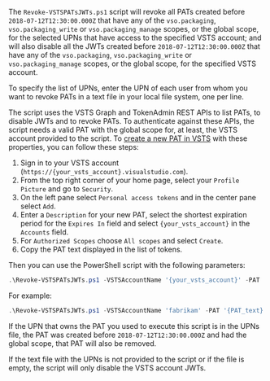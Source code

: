 The `Revoke-VSTSPATsJWTs.ps1` script will revoke all PATs created before `2018-07-12T12:30:00.000Z` that have any of the `vso.packaging`, `vso.packaging_write` or `vso.packaging_manage` scopes, or the global scope, for the selected UPNs that have access to the specified VSTS account; and will also disable all the JWTs created before `2018-07-12T12:30:00.000Z` that have any of the `vso.packaging`, `vso.packaging_write` or `vso.packaging_manage` scopes, or the global scope, for the specified VSTS account. 

To specify the list of UPNs, enter the UPN of each user from whom you want to revoke PATs in a text file in your local file system, one per line. 

The script uses the VSTS Graph and TokenAdmin REST APIs to list PATs, to disable JWTs and to revoke PATs. To authenticate against these APIs, the script needs a valid PAT with the global scope for, at least, the VSTS account provided to the script. To [create a new PAT in VSTS](https://docs.microsoft.com/en-us/vsts/organizations/accounts/use-personal-access-tokens-to-authenticate?view=vsts#create-personal-access-tokens-to-authenticate-access) with these properties, you can follow these steps: 
1. Sign in to your VSTS account (`https://{your_vsts_account}.visualstudio.com`). 
2. From the top right corner of your home page, select your `Profile Picture` and go to `Security`. 
3. On the left pane select `Personal access tokens` and in the center pane select `Add`. 
4. Enter a `Description` for your new PAT, select the shortest expiration period for the `Expires In` field and select `{your_vsts_account}` in the `Accounts` field. 
5. For `Authorized Scopes` choose `All scopes` and select `Create`. 
6. Copy the PAT text displayed in the list of tokens. 

Then you can use the PowerShell script with the following parameters: 
```PowerShell
.\Revoke-VSTSPATsJWTs.ps1 -VSTSAccountName '{your_vsts_account}' -PAT '{your_new_pat}' [-UPNsFileLocation '{location_of_your_UPNs_file}']
```

For example: 
```PowerShell
.\Revoke-VSTSPATsJWTs.ps1 -VSTSAccountName 'fabrikam' -PAT '{PAT_text}' -UPNsFileLocation '.\SampleUPNs.txt'
```

If the UPN that owns the PAT you used to execute this script is in the UPNs file, the PAT was created before `2018-07-12T12:30:00.000Z` and had the global scope, that PAT will also be removed. 

If the text file with the UPNs is not provided to the script or if the file is empty, the script will only disable the VSTS account JWTs. 
